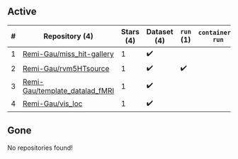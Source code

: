 ## Active
| # | Repository (4) | Stars (4) | Dataset (4) | `run` (1) | `containers-run` |
| --- | --- | --- | --- | --- | --- |
| 1 | [Remi-Gau/miss_hit-gallery](https://github.com/Remi-Gau/miss_hit-gallery) | 1 | :heavy_check_mark: |  |  |
| 2 | [Remi-Gau/rvm5HTsource](https://github.com/Remi-Gau/rvm5HTsource) | 1 | :heavy_check_mark: | :heavy_check_mark: |  |
| 3 | [Remi-Gau/template_datalad_fMRI](https://github.com/Remi-Gau/template_datalad_fMRI) | 1 | :heavy_check_mark: |  |  |
| 4 | [Remi-Gau/vis_loc](https://github.com/Remi-Gau/vis_loc) | 1 | :heavy_check_mark: |  |  |

## Gone
No repositories found!
